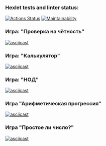### Hexlet tests and linter status:
[![Actions Status](https://github.com/ayayalice/frontend-project-44/workflows/hexlet-check/badge.svg)](https://github.com/ayayalice/frontend-project-44/actions)
[![Maintainability](https://api.codeclimate.com/v1/badges/1c74e9e6a864f6014551/maintainability)](https://codeclimate.com/github/ayayalice/frontend-project-44/maintainability)
### Игра: "Проверка на чётность"
[![asciicast](https://asciinema.org/a/538600.svg)](https://asciinema.org/a/538600)
### Игра: "Калькулятор"
[![asciicast](https://asciinema.org/a/538748.svg)](https://asciinema.org/a/538748)
### Игра: "НОД"
[![asciicast](https://asciinema.org/a/538872.svg)](https://asciinema.org/a/538872)
### Игра "Арифметическая прогрессия"
[![asciicast](https://asciinema.org/a/539286.svg)](https://asciinema.org/a/539286)
### Игра "Простое ли число?"
[![asciicast](https://asciinema.org/a/539417.svg)](https://asciinema.org/a/539417)